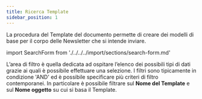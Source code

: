 ```yaml
---
title: Ricerca Template
sidebar_position: 1 
---
```


La procedura del Template del documento permette di creare dei modelli di base per il corpo delle Newsletter che si intende inviare.

import SearchForm from './../../../import/sections/search-form.md'

<SearchForm />

L’area di filtro è quella dedicata ad ospitare l’elenco dei possibili tipi di dati grazie ai quali è possibile effettuare una selezione. I filtri sono tipicamente in condizione 'AND' ed è possibile specificare più criteri di filtro contemporanei.
In particolare è possibile filtrare sul **Nome del Template** e sul **Nome oggetto** su cui si basa il Template.
